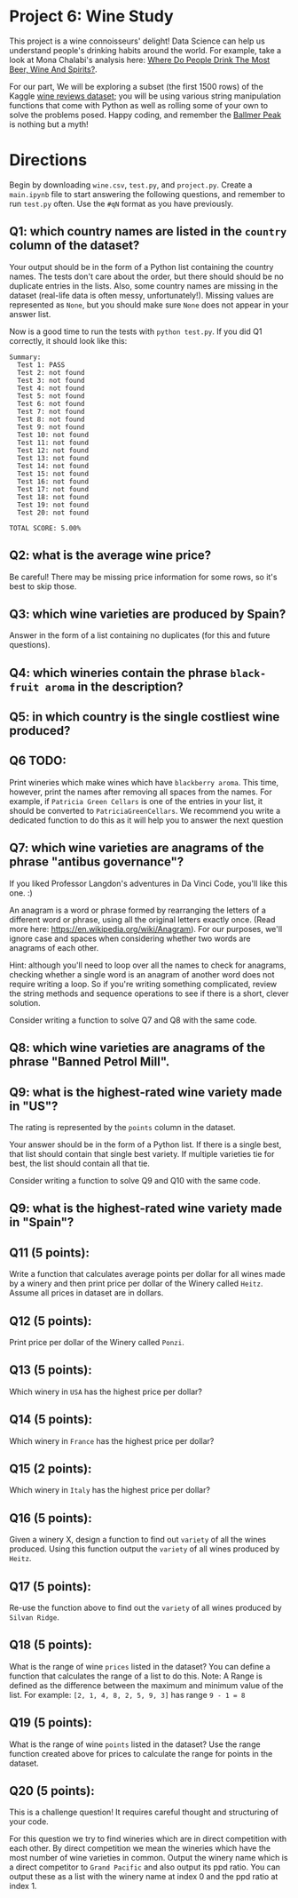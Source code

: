 # Project 6: Wine Study

This project is a wine connoisseurs' delight!  Data Science can help us understand people's drinking habits around the world.  For example, take a look at Mona Chalabi's analysis here: [Where Do People Drink The Most Beer, Wine And Spirits?](https://fivethirtyeight.com/features/dear-mona-followup-where-do-people-drink-the-most-beer-wine-and-spirits/).

For our part, We will be exploring a subset (the first 1500 rows) of the Kaggle
[wine reviews dataset](https://www.kaggle.com/zynicide/wine-reviews);
you will be using various string manipulation functions that come with
Python as well as rolling some of your own to solve the problems
posed. Happy coding, and remember the [Ballmer
Peak](https://xkcd.com/323/) is nothing but a myth!

# Directions

Begin by downloading `wine.csv`, `test.py`, and `project.py`.  Create
a `main.ipynb` file to start answering the following questions, and
remember to run `test.py` often.  Use the `#qN` format as you have
previously.

## Q1: which country names are listed in the `country` column of the dataset?

Your output should be in the form of a Python list containing the
country names.  The tests don't care about the order, but there should
should be no duplicate entries in the lists.  Also, some country names
are missing in the dataset (real-life data is often messy,
unfortunately!).  Missing values are represented as `None`, but you
should make sure `None` does not appear in your answer list.

Now is a good time to run the tests with `python test.py`.  If you did Q1 correctly, it should look like this:

```
Summary:
  Test 1: PASS
  Test 2: not found
  Test 3: not found
  Test 4: not found
  Test 5: not found
  Test 6: not found
  Test 7: not found
  Test 8: not found
  Test 9: not found
  Test 10: not found
  Test 11: not found
  Test 12: not found
  Test 13: not found
  Test 14: not found
  Test 15: not found
  Test 16: not found
  Test 17: not found
  Test 18: not found
  Test 19: not found
  Test 20: not found

TOTAL SCORE: 5.00%
```

## Q2: what is the average wine price?

Be careful!  There may be missing price information for some rows, so
it's best to skip those.

## Q3: which wine varieties are produced by Spain?

Answer in the form of a list containing no duplicates (for this and future questions).

## Q4: which wineries contain the phrase `black-fruit aroma` in the description?

## Q5: in which country is the single costliest wine produced?

## Q6 TODO:
Print wineries which make wines which have `blackberry aroma`. This time, however, print the names after removing all
spaces from the names. For example, if `Patricia Green Cellars` is one of the entries in your list, it should be converted to 
`PatriciaGreenCellars`. We recommend you write a dedicated function to do this as it will help you to answer the next question

## Q7: which wine varieties are anagrams of the phrase "antibus governance"?

If you liked Professor Langdon's adventures in Da Vinci Code, you'll like this one. :)

An anagram is a word or phrase formed by rearranging the letters of a
different word or phrase, using all the original letters exactly once.
(Read more here: https://en.wikipedia.org/wiki/Anagram).  For our
purposes, we'll ignore case and spaces when considering whether two
words are anagrams of each other.

Hint: although you'll need to loop over all the names to check for
anagrams, checking whether a single word is an anagram of another word
does not require writing a loop.  So if you're writing something
complicated, review the string methods and sequence operations to see
if there is a short, clever solution.

Consider writing a function to solve Q7 and Q8 with the same code.

## Q8: which wine varieties are anagrams of the phrase "Banned Petrol Mill".

## Q9: what is the highest-rated wine variety made in "US"?

The rating is represented by the `points` column in the dataset.

Your answer should be in the form of a Python list.  If there is a
single best, that list should contain that single best variety.  If
multiple varieties tie for best, the list should contain all that tie.

Consider writing a function to solve Q9 and Q10 with the same code.

## Q9: what is the highest-rated wine variety made in "Spain"?

## Q11 (5 points):
Write a function that calculates average points per dollar for all wines made by a winery and then
print price per dollar of the Winery called `Heitz`. Assume all prices in dataset are in dollars.

## Q12 (5 points):
Print price per dollar of the Winery called `Ponzi`.

## Q13 (5 points):
Which winery in `USA` has the highest price per dollar?

## Q14 (5 points):
Which winery in `France` has the highest price per dollar?

## Q15 (2 points):
Which winery in `Italy` has the highest price per dollar?

## Q16 (5 points):
Given a winery X, design a function to find out `variety` of all the wines produced. Using this function output the 
`variety` of all wines produced by `Heitz`.

## Q17 (5 points):
Re-use the function above to find out the `variety` of all wines produced by `Silvan Ridge`.

## Q18 (5 points):
What is the range of wine `prices` listed in the dataset? You can define a function that calculates the range of a list to do this.
Note: A Range is defined as the difference between the maximum and minimum value of the list.
For example: `[2, 1, 4, 8, 2, 5, 9, 3]` has range `9 - 1 = 8`

## Q19 (5 points):
What is the range of wine `points` listed in the dataset?
Use the range function created above for prices to calculate the range for points in the dataset.

## Q20 (5 points):
This is a challenge question! It requires careful thought and structuring of your code.

For this question we try to find wineries which are in direct competition with each other. By direct competition we mean
the wineries which have the most number of wine varieties in common.
Output the winery name which is a direct competitor to `Grand Pacific` and also output its ppd ratio. You can output these
as a list with the winery name at index 0 and the ppd ratio at index 1.
